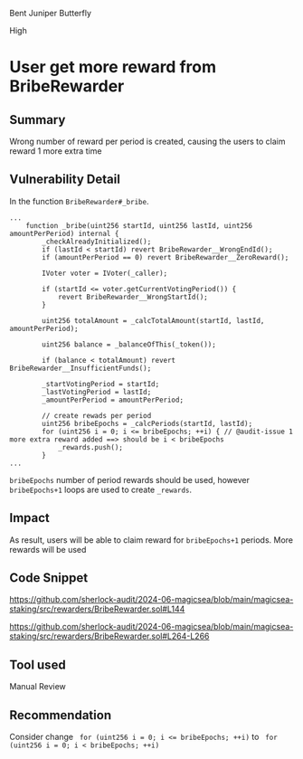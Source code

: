 Bent Juniper Butterfly

High

# User get more reward from BribeRewarder

## Summary
Wrong number of reward per period is created, causing the users to claim reward 1 more extra time

## Vulnerability Detail
In the function `BribeRewarder#_bribe`.
```solidity
...
    function _bribe(uint256 startId, uint256 lastId, uint256 amountPerPeriod) internal {
        _checkAlreadyInitialized();
        if (lastId < startId) revert BribeRewarder__WrongEndId();
        if (amountPerPeriod == 0) revert BribeRewarder__ZeroReward();

        IVoter voter = IVoter(_caller);

        if (startId <= voter.getCurrentVotingPeriod()) {
            revert BribeRewarder__WrongStartId();
        }

        uint256 totalAmount = _calcTotalAmount(startId, lastId, amountPerPeriod);

        uint256 balance = _balanceOfThis(_token());

        if (balance < totalAmount) revert BribeRewarder__InsufficientFunds();

        _startVotingPeriod = startId;
        _lastVotingPeriod = lastId;
        _amountPerPeriod = amountPerPeriod;

        // create rewads per period
        uint256 bribeEpochs = _calcPeriods(startId, lastId);
        for (uint256 i = 0; i <= bribeEpochs; ++i) { // @audit-issue 1 more extra reward added ==> should be i < bribeEpochs
            _rewards.push();
        }
...
```

`bribeEpochs` number of period rewards should be used, however `bribeEpochs+1` loops are used to create `_rewards`.


## Impact
As result, users will be able to claim reward for `bribeEpochs+1` periods.
More rewards will be used

## Code Snippet
https://github.com/sherlock-audit/2024-06-magicsea/blob/main/magicsea-staking/src/rewarders/BribeRewarder.sol#L144

https://github.com/sherlock-audit/2024-06-magicsea/blob/main/magicsea-staking/src/rewarders/BribeRewarder.sol#L264-L266
## Tool used

Manual Review

## Recommendation
Consider change ` for (uint256 i = 0; i <= bribeEpochs; ++i)` to ` for (uint256 i = 0; i < bribeEpochs; ++i)`